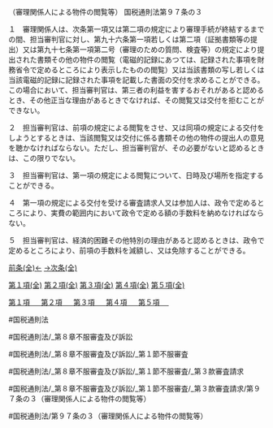 （審理関係人による物件の閲覧等）
国税通則法第９７条の３

１　審理関係人は、次条第一項又は第二項の規定により審理手続が終結するまでの間、担当審判官に対し、第九十六条第一項若しくは第二項（証拠書類等の提出）又は第九十七条第一項第二号（審理のための質問、検査等）の規定により提出された書類その他の物件の閲覧（電磁的記録にあつては、記録された事項を財務省令で定めるところにより表示したものの閲覧）又は当該書類の写し若しくは当該電磁的記録に記録された事項を記載した書面の交付を求めることができる。この場合において、担当審判官は、第三者の利益を害するおそれがあると認めるとき、その他正当な理由があるときでなければ、その閲覧又は交付を拒むことができない。

２　担当審判官は、前項の規定による閲覧をさせ、又は同項の規定による交付をしようとするときは、当該閲覧又は交付に係る書類その他の物件の提出人の意見を聴かなければならない。ただし、担当審判官が、その必要がないと認めるときは、この限りでない。

３　担当審判官は、第一項の規定による閲覧について、日時及び場所を指定することができる。

４　第一項の規定による交付を受ける審査請求人又は参加人は、政令で定めるところにより、実費の範囲内において政令で定める額の手数料を納めなければならない。

５　担当審判官は、経済的困難その他特別の理由があると認めるときは、政令で定めるところにより、前項の手数料を減額し、又は免除することができる。

[前条(全)←](国税通則法＿＿＿＿＿第９７条の２_.md)    [→次条(全)](国税通則法＿＿＿＿＿第９７条の４_.md)

[第１項(全)](国税通則法＿＿＿＿＿第９７条の３第１項_.md)  [第２項(全)](国税通則法＿＿＿＿＿第９７条の３第２項_.md)  [第３項(全)](国税通則法＿＿＿＿＿第９７条の３第３項_.md)  [第４項(全)](国税通則法＿＿＿＿＿第９７条の３第４項_.md)  [第５項(全)](国税通則法＿＿＿＿＿第９７条の３第５項_.md)  

[第１項 　 ](国税通則法＿＿＿＿＿第９７条の３第１項.md)  [第２項 　 ](国税通則法＿＿＿＿＿第９７条の３第２項.md)  [第３項 　 ](国税通則法＿＿＿＿＿第９７条の３第３項.md)  [第４項 　 ](国税通則法＿＿＿＿＿第９７条の３第４項.md)  [第５項 　 ](国税通則法＿＿＿＿＿第９７条の３第５項.md)  

#国税通則法

#国税通則法/_第８章不服審査及び訴訟

#国税通則法/_第８章不服審査及び訴訟/_第１節不服審査

#国税通則法/_第８章不服審査及び訴訟/_第１節不服審査/_第３款審査請求

#国税通則法/_第８章不服審査及び訴訟/_第１節不服審査/_第３款審査請求/第９７条の３（審理関係人による物件の閲覧等）

#国税通則法/第９７条の３（審理関係人による物件の閲覧等）

